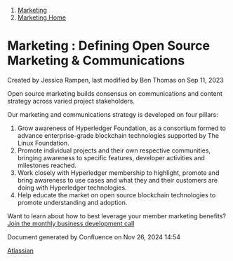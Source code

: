 1. [Marketing](index.html)
2. [Marketing Home](Marketing-Home_19169291.html)

# Marketing : Defining Open Source Marketing &amp; Communications

Created by Jessica Rampen, last modified by Ben Thomas on Sep 11, 2023

Open source marketing builds consensus on communications and content strategy across varied project stakeholders.

Our marketing and communications strategy is developed on four pillars:

1. Grow awareness of Hyperledger Foundation, as a consortium formed to advance enterprise-grade blockchain technologies supported by The Linux Foundation.
2. Promote individual projects and their own respective communities, bringing awareness to specific features, developer activities and milestones reached.
3. Work closely with Hyperledger membership to highlight, promote and bring awareness to use cases and what they and their customers are doing with Hyperledger technologies.
4. Help educate the market on open source blockchain technologies to promote understanding and adoption.

Want to learn about how to best leverage your member marketing benefits? [Join the monthly business development call](https://zoom.us/meeting/register/tJUodeihqD8rG9226uLff_0gMTsCsYkJ7wed#/registration) 

Document generated by Confluence on Nov 26, 2024 14:54

[Atlassian](http://www.atlassian.com/)
